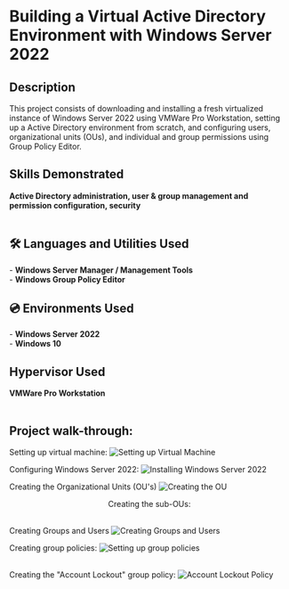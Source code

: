 <h1>Building a Virtual Active Directory Environment with Windows Server 2022</h1>

<h2>Description</h2>
This project consists of downloading and installing a fresh virtualized instance of Windows Server 2022 using VMWare Pro Workstation, setting up a Active Directory environment from scratch, and configuring users, organizational units (OUs), and individual and group permissions using Group Policy Editor. <br />

<h2>Skills Demonstrated</h2>
<b>Active Directory administration, user & group management and permission configuration, security</b></br>
</br>

<h2> 🛠 Languages and Utilities Used</h2>
- <b>Windows Server Manager / Management Tools</b> </br>
- <b>Windows Group Policy Editor</b>

<h2> 💿 Environments Used </h2>
- <b>Windows Server 2022</b></br>
- <b>Windows 10</b>

<h2>Hypervisor Used </h2>
<b>VMWare Pro Workstation</b></br>
</br>

<h2>Project walk-through:</h2>

Setting up virtual machine:
![Setting up Virtual Machine](https://github.com/user-attachments/assets/ab1d472d-6b70-4f5f-b86b-643ac8cb06c7)
<br>

Configuring Windows Server 2022:
![Installing Windows Server 2022](https://github.com/user-attachments/assets/a4b9fe93-e38b-4359-8bb8-43b866b4d8e9)
<br />

Creating the Organizational Units (OU's)
![Creating the OU](https://github.com/user-attachments/assets/54b61717-ade3-4db5-8011-38180cc154eb)
<br />

<p align="center">
Creating the sub-OUs: <br/>
<br />

Creating Groups and Users
![Creating Groups and Users](https://github.com/user-attachments/assets/3c543ddf-ebd0-43eb-a385-59873f59375b)

Creating group policies: 
![Setting up group policies](https://github.com/user-attachments/assets/56d88ea0-397c-485f-b1cb-22cedeb657e3)
<br/>
<br />


Creating the "Account Lockout" group policy: 
![Account Lockout Policy](https://github.com/user-attachments/assets/cccbedfb-589b-4f41-9da2-862b4d33fb8a)
<br/>
<p align="center">
<br />
